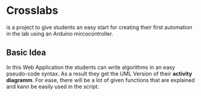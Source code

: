 # Crosslabs 

is a project to give students an easy start for creating their first automation in the lab using an Arduino mircocontroller.

## Basic Idea

In this Web Application the students can write algorithms in an easy pseudo-code syntax. As a result they get the UML Version of their **activity diagramm**.
For ease, there will be a lot of given functions that are explained and kann be easily used in the script.

